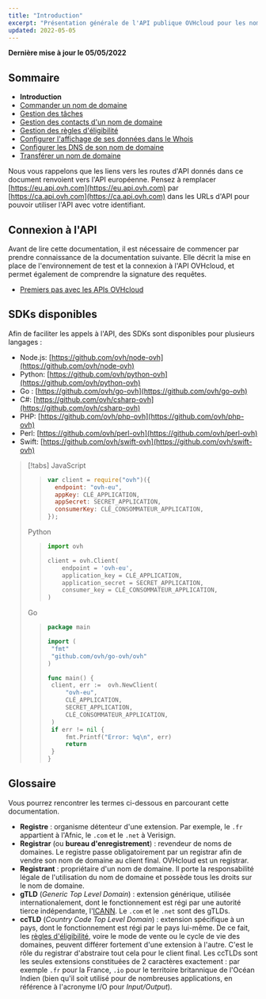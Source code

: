 ```yaml
---
title: "Introduction"
excerpt: "Présentation générale de l'API publique OVHcloud pour les noms de domaines"
updated: 2022-05-05
---
```


**Dernière mise à jour le 05/05/2022**

<!-- Begin TOC -->

## Sommaire

- **Introduction**
- [Commander un nom de domaine](/pages/web/domains/api_domain_intro-order)
- [Gestion des tâches](/pages/web/domains/api_domain_intro-tasks)
- [Gestion des contacts d'un nom de domaine](/pages/web/domains/api_domain_contacts)
- [Gestion des règles d'éligibilité](/pages/web/domains/api_domain_intro-rules)
- [Configurer l'affichage de ses données dans le Whois](/pages/web/domains/api_domain_intro-whois)
- [Configurer les DNS de son nom de domaine](/pages/web/domains/api_domain_dns)
- [Transférer un nom de domaine](/pages/web/domains/api_domain_intro-transfer)
<!-- End TOC -->

<!-- Rappel à mettre au début de chaque page CA/US/AU/ASIA/SG (API CA) -->

Nous vous rappelons que les liens vers les routes d'API donnés dans ce document renvoient vers l'API européenne.
Pensez à remplacer [https://eu.api.ovh.com](https://eu.api.ovh.com) par [https://ca.api.ovh.com](https://ca.api.ovh.com) dans les URLs d'API pour pouvoir utiliser l'API avec votre identifiant.

## Connexion à l'API

Avant de lire cette documentation, il est nécessaire de commencer par prendre connaissance de la documentation suivante.
Elle décrit la mise en place de l'environnement de test et la connexion à l'API OVHcloud, et permet également de comprendre la signature des requêtes.

- [Premiers pas avec les APIs OVHcloud](/pages/account/api/first-steps)

## SDKs disponibles

Afin de faciliter les appels à l'API, des SDKs sont disponibles pour plusieurs langages :

- Node.js: [https://github.com/ovh/node-ovh](https://github.com/ovh/node-ovh)
- Python: [https://github.com/ovh/python-ovh](https://github.com/ovh/python-ovh)
- Go : [https://github.com/ovh/go-ovh](https://github.com/ovh/go-ovh)
- C#: [https://github.com/ovh/csharp-ovh](https://github.com/ovh/csharp-ovh)
- PHP: [https://github.com/ovh/php-ovh](https://github.com/ovh/php-ovh)
- Perl: [https://github.com/ovh/perl-ovh](https://github.com/ovh/perl-ovh)
- Swift: [https://github.com/ovh/swift-ovh](https://github.com/ovh/swift-ovh)

<!-- prettier-ignore -->
> [!tabs]
> JavaScript
>> ```javascript
>> var client = require("ovh")({
>>   endpoint: "ovh-eu",
>>   appKey: CLÉ_APPLICATION,
>>   appSecret: SECRET_APPLICATION,
>>   consumerKey: CLÉ_CONSOMMATEUR_APPLICATION,
>> });
>> ```
> Python
>> ```python
>> import ovh
>>
>> client = ovh.Client(
>>     endpoint = 'ovh-eu',
>>     application_key = CLÉ_APPLICATION,
>>     application_secret = SECRET_APPLICATION,
>>     consumer_key = CLÉ_CONSOMMATEUR_APPLICATION,
>> )
>> ```
> Go
>> ```go
>> package main
>>
>> import (
>> 	"fmt"
>> 	"github.com/ovh/go-ovh/ovh"
>> )
>>
>> func main() {
>> 	client, err :=  ovh.NewClient(
>> 		"ovh-eu",
>> 		CLÉ_APPLICATION,
>> 		SECRET_APPLICATION,
>> 		CLÉ_CONSOMMATEUR_APPLICATION,
>> 	)
>> 	if err != nil {
>> 		fmt.Printf("Error: %q\n", err)
>> 		return
>> 	}
>> }
>> ```

## Glossaire

Vous pourrez rencontrer les termes ci-dessous en parcourant cette documentation.

- **Registre** : organisme détenteur d'une extension. Par exemple, le `.fr` appartient à l'Afnic, le `.com` et le `.net` à Verisign.
- **Registrar** (ou **bureau d'enregistrement**) : revendeur de noms de domaines. Le registre passe obligatoirement par un registrar afin de vendre son nom de domaine au client final. OVHcloud est un registrar.
- **Registrant** : propriétaire d'un nom de domaine. Il porte la responsabilité légale de l'utilisation du nom de domaine et possède tous les droits sur le nom de domaine.
- **gTLD** (_Generic Top Level Domain_) : extension générique, utilisée internationalement, dont le fonctionnement est régi par une autorité tierce indépendante, l'[ICANN](https://www.icann.org/). Le `.com` et le `.net` sont des gTLDs.
- **ccTLD** (_Country Code Top Level Domain_) : extension spécifique à un pays, dont le fonctionnement est régi par le pays lui-même. De ce fait, les [règles d'éligibilité](/pages/web/domains/api_domain_intro-rules), voire le mode de vente ou le cycle de vie des domaines, peuvent différer fortement d'une extension à l'autre. C'est le rôle du registrar d'abstraire tout cela pour le client final. Les ccTLDs sont les seules extensions constituées de 2 caractères exactement : par exemple `.fr` pour la France, `.io` pour le territoire britannique de l'Océan Indien (bien qu'il soit utilisé pour de nombreuses applications, en référence à l'acronyme I/O pour _Input/Output_).
